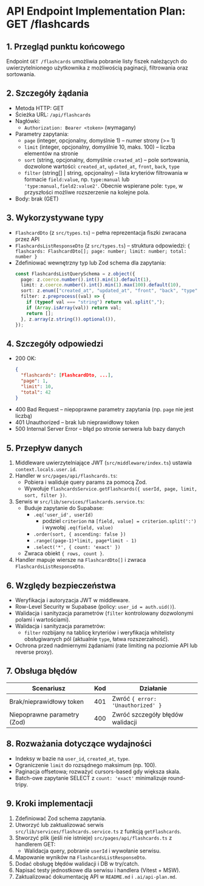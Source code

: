 # API Endpoint Implementation Plan: GET /flashcards

## 1. Przegląd punktu końcowego

Endpoint `GET /flashcards` umożliwia pobranie listy fiszek należących do uwierzytelnionego użytkownika z możliwością paginacji, filtrowania oraz sortowania.

## 2. Szczegóły żądania

- Metoda HTTP: GET
- Ścieżka URL: `/api/flashcards`
- Nagłówki:
  - `Authorization: Bearer <token>` (wymagany)
- Parametry zapytania:
  - `page` (integer, opcjonalny, domyślnie 1) – numer strony (>= 1)
  - `limit` (integer, opcjonalny, domyślnie 10, maks. 100) – liczba elementów na stronie
  - `sort` (string, opcjonalny, domyślnie `created_at`) – pole sortowania, dozwolone wartości: `created_at`, `updated_at`, `front`, `back`, `type`
  - `filter` (string[] | string, opcjonalny) – lista kryteriów filtrowania w formacie `field:value`, np. `type:manual` lub `'type:manual,field2:value2'`. Obecnie wspierane pole: `type`, w przyszłości możliwe rozszerzenie na kolejne pola.
- Body: brak (GET)

## 3. Wykorzystywane typy

- `FlashcardDto` (z `src/types.ts`) – pełna reprezentacja fiszki zwracana przez API
- `FlashcardsListResponseDto` (z `src/types.ts`) – struktura odpowiedzi: `{ flashcards: FlashcardDto[]; page: number; limit: number; total: number }`
- Zdefiniować wewnętrzny typ lub Zod schema dla zapytania:
  ```ts
  const FlashcardsListQuerySchema = z.object({
    page: z.coerce.number().int().min(1).default(1),
    limit: z.coerce.number().int().min(1).max(100).default(10),
    sort: z.enum(["created_at", "updated_at", "front", "back", "type"]).default("created_at"),
    filter: z.preprocess((val) => {
      if (typeof val === "string") return val.split(",");
      if (Array.isArray(val)) return val;
      return [];
    }, z.array(z.string()).optional()),
  });
  ```

## 4. Szczegóły odpowiedzi

- 200 OK:
  ```json
  {
    "flashcards": [FlashcardDto, ...],
    "page": 1,
    "limit": 10,
    "total": 42
  }
  ```
- 400 Bad Request – niepoprawne parametry zapytania (np. `page` nie jest liczbą)
- 401 Unauthorized – brak lub nieprawidłowy token
- 500 Internal Server Error – błąd po stronie serwera lub bazy danych

## 5. Przepływ danych

1. Middleware uwierzytelniające JWT (`src/middleware/index.ts`) ustawia `context.locals.user.id`.
2. Handler w `src/pages/api/flashcards.ts`:
   - Pobiera i waliduje query params za pomocą Zod.
   - Wywołuje `flashcardsService.getFlashcards({ userId, page, limit, sort, filter })`.
3. Serwis w `src/lib/services/flashcards.service.ts`:
   - Buduje zapytanie do Supabase:
     - `.eq('user_id', userId)`
       - podziel `criterion` na `[field, value] = criterion.split(':')`
         i wywołaj `.eq(field, value)`
     - `.order(sort, { ascending: false })`
     - `.range((page-1)*limit, page*limit - 1)`
     - `.select('*', { count: 'exact' })`
   - Zwraca obiekt `{ rows, count }`.
4. Handler mapuje wiersze na `FlashcardDto[]` i zwraca `FlashcardsListResponseDto`.

## 6. Względy bezpieczeństwa

- Weryfikacja i autoryzacja JWT w middleware.
- Row-Level Security w Supabase (policy: `user_id = auth.uid()`).
- Walidacja i sanityzacja parametrów (`filter` kontrolowany dozwolonymi polami i wartościami).
- Walidacja i sanityzacja parametrów:
  - `filter` rozbijany na tablicę kryteriów i weryfikacja whitelisty obsługiwanych pól (aktualnie `type`, łatwa rozszerzalność).
- Ochrona przed nadmiernymi żądaniami (rate limiting na poziomie API lub reverse proxy).

## 7. Obsługa błędów

| Scenariusz                  | Kod | Działanie                         |
| --------------------------- | --- | --------------------------------- |
| Brak/nieprawidłowy token    | 401 | Zwróć `{ error: 'Unauthorized' }` |
| Niepoprawne parametry (Zod) | 400 | Zwróć szczegóły błędów walidacji  |

## 8. Rozważania dotyczące wydajności

- Indeksy w bazie na `user_id`, `created_at`, `type`.
- Ograniczenie `limit` do rozsądnego maksimum (np. 100).
- Paginacja offsetowa; rozważyć cursors-based gdy większa skala.
- Batch-owe zapytanie SELECT z `count: 'exact'` minimalizuje round-tripy.

## 9. Kroki implementacji

1. Zdefiniować Zod schema zapytania.
2. Utworzyć lub zaktualizować serwis `src/lib/services/flashcards.service.ts` z funkcją `getFlashcards`.
3. Stworzyć plik (jeśli nie istnieje) `src/pages/api/flashcards.ts` z handlerem GET:
   - Walidacja query, pobranie `userId` i wywołanie serwisu.
4. Mapowanie wyników na `FlashcardsListResponseDto`.
5. Dodać obsługę błędów walidacji i DB w try/catch.
6. Napisać testy jednostkowe dla serwisu i handlera (Vitest + MSW).
7. Zaktualizować dokumentację API w `README.md` i `.ai/api-plan.md`.
